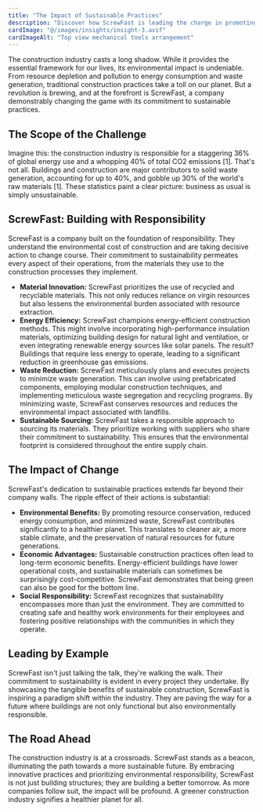 ```yaml
---
title: "The Impact of Sustainable Practices"
description: "Discover how ScrewFast is leading the charge in promoting sustainability within the construction industry"
cardImage: "@/images/insights/insight-3.avif"
cardImageAlt: "Top view mechanical tools arrangement"
---
```


The construction industry casts a long shadow. While it provides the essential framework for our lives, its environmental impact is undeniable. From resource depletion and pollution to energy consumption and waste generation, traditional construction practices take a toll on our planet. But a revolution is brewing, and at the forefront is ScrewFast, a company demonstrably changing the game with its commitment to sustainable practices.

## The Scope of the Challenge

Imagine this: the construction industry is responsible for a staggering 36% of global energy use and a whopping 40% of total CO2 emissions [1]. That's not all. Buildings and construction are major contributors to solid waste generation, accounting for up to 40%, and gobble up 30% of the world's raw materials [1]. These statistics paint a clear picture: business as usual is simply unsustainable.

## ScrewFast: Building with Responsibility

ScrewFast is a company built on the foundation of responsibility. They understand the environmental cost of construction and are taking decisive action to change course. Their commitment to sustainability permeates every aspect of their operations, from the materials they use to the construction processes they implement.

- **Material Innovation:** ScrewFast prioritizes the use of recycled and recyclable materials. This not only reduces reliance on virgin resources but also lessens the environmental burden associated with resource extraction.
- **Energy Efficiency:** ScrewFast champions energy-efficient construction methods. This might involve incorporating high-performance insulation materials, optimizing building design for natural light and ventilation, or even integrating renewable energy sources like solar panels. The result? Buildings that require less energy to operate, leading to a significant reduction in greenhouse gas emissions.
- **Waste Reduction:** ScrewFast meticulously plans and executes projects to minimize waste generation. This can involve using prefabricated components, employing modular construction techniques, and implementing meticulous waste segregation and recycling programs. By minimizing waste, ScrewFast conserves resources and reduces the environmental impact associated with landfills.
- **Sustainable Sourcing:** ScrewFast takes a responsible approach to sourcing its materials. They prioritize working with suppliers who share their commitment to sustainability. This ensures that the environmental footprint is considered throughout the entire supply chain.

## The Impact of Change

ScrewFast's dedication to sustainable practices extends far beyond their company walls. The ripple effect of their actions is substantial:

- **Environmental Benefits:** By promoting resource conservation, reduced energy consumption, and minimized waste, ScrewFast contributes significantly to a healthier planet. This translates to cleaner air, a more stable climate, and the preservation of natural resources for future generations.
- **Economic Advantages:** Sustainable construction practices often lead to long-term economic benefits. Energy-efficient buildings have lower operational costs, and sustainable materials can sometimes be surprisingly cost-competitive. ScrewFast demonstrates that being green can also be good for the bottom line.
- **Social Responsibility:** ScrewFast recognizes that sustainability encompasses more than just the environment. They are committed to creating safe and healthy work environments for their employees and fostering positive relationships with the communities in which they operate.

## Leading by Example

ScrewFast isn't just talking the talk, they're walking the walk. Their commitment to sustainability is evident in every project they undertake. By showcasing the tangible benefits of sustainable construction, ScrewFast is inspiring a paradigm shift within the industry. They are paving the way for a future where buildings are not only functional but also environmentally responsible.

## The Road Ahead

The construction industry is at a crossroads. ScrewFast stands as a beacon, illuminating the path towards a more sustainable future. By embracing innovative practices and prioritizing environmental responsibility, ScrewFast is not just building structures; they are building a better tomorrow. As more companies follow suit, the impact will be profound. A greener construction industry signifies a healthier planet for all.
